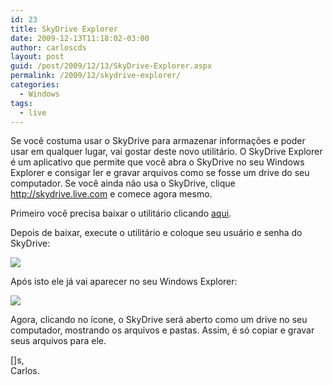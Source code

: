 ```yaml
---
id: 23
title: SkyDrive Explorer
date: 2009-12-13T11:18:02-03:00
author: carloscds
layout: post
guid: /post/2009/12/13/SkyDrive-Explorer.aspx
permalink: /2009/12/skydrive-explorer/
categories:
  - Windows
tags:
  - live
---
```

Se você costuma usar o SkyDrive para armazenar informações e poder usar em qualquer lugar, vai gostar deste novo utilitário. O SkyDrive Explorer é um aplicativo que permite que você abra o SkyDrive no seu Windows Explorer e consigar ler e gravar arquivos como se fosse um drive do seu computador. Se você ainda não usa o SkyDrive, clique http://skydrive.live.com e comece agora mesmo.

Primeiro você precisa baixar o utilitário clicando [aqui](http://www.skydriveexplorer.com/download.php).

Depois de baixar, execute o utilitário e coloque seu usuário e senha do SkyDrive:

![]( wp-content/uploads/image_8.png)

Após isto ele já vai aparecer no seu Windows Explorer:

![]( wp-content/uploads/image_9.png)

Agora, clicando no ícone, o SkyDrive será aberto como um drive no seu computador, mostrando os arquivos e pastas. Assim, é só copiar e gravar seus arquivos para ele.

[]s,  
Carlos.